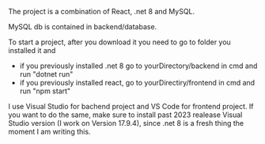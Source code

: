 The project is a combination of React, .net 8 and MySQL. 

MySQL db is contained in backend/database.

To start a project, after you download it you need to go to folder you installed it and
- if you previously installed .net 8 go to yourDirectory/backend in cmd and run "dotnet run"
- if you previously installed react, go to yourDirectiry/frontend in cmd and run "npm start"

I use Visual Studio for bachend project and VS Code for frontend project.
If you want to do the same, make sure to install past 2023 realease Visual Studio version (I work on Version 17.9.4), since .net 8 is a fresh thing the moment I am writing this.
